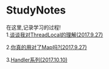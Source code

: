 # StudyNotes
在这里,记录学习的过程!  
1.[谈谈我对ThreadLocal的理解(2017.9.27)](https://github.com/AerialLadder/StudyNotes/blob/master/Part1_Android/%E8%B0%88%E8%B0%88%E6%88%91%E5%AF%B9ThreadLocal%E7%9A%84%E7%90%86%E8%A7%A3.md)

2.[你真的用对了Map吗?(2017.9.27)](https://github.com/AerialLadder/StudyNotes/blob/master/Part1_Android/%E4%BD%A0%E7%9C%9F%E7%9A%84%E7%94%A8%E5%AF%B9%E4%BA%86Map%E5%90%97%3F.md)

3.[Handler系列(2017.10.10)](https://github.com/AerialLadder/StudyNotes/blob/master/Part1_Android/Handler%E7%B3%BB%E5%88%97.md)
